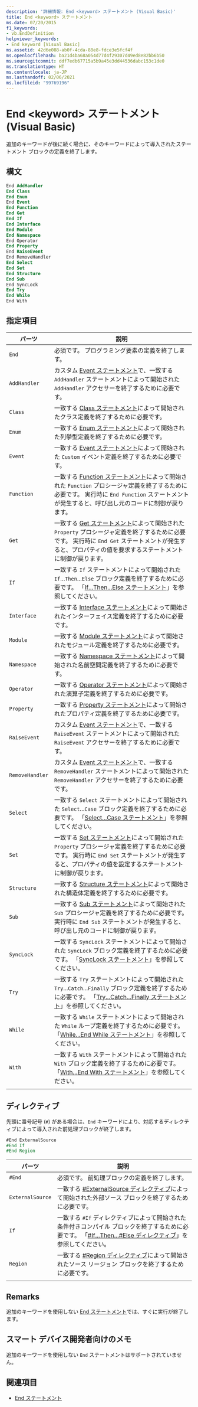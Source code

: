 ```yaml
---
description: '詳細情報: End <keyword> ステートメント (Visual Basic)'
title: End <keyword> ステートメント
ms.date: 07/20/2015
f1_keywords:
- vb.EndDefinition
helpviewer_keywords:
- End keyword [Visual Basic]
ms.assetid: 42d6e088-ab0f-4cda-88e8-fdce3e5fcf4f
ms.openlocfilehash: ba21d4ba68a054d77d4f29307d49ed8e82bb6b50
ms.sourcegitcommit: ddf7edb67715a5b9a45e3dd44536dabc153c1de0
ms.translationtype: HT
ms.contentlocale: ja-JP
ms.lasthandoff: 02/06/2021
ms.locfileid: "99769196"
---
```

# <a name="end-keyword-statement-visual-basic"></a>End \<keyword> ステートメント (Visual Basic)

追加のキーワードが後に続く場合に、そのキーワードによって導入されたステートメント ブロックの定義を終了します。

## <a name="syntax"></a>構文

```vb
End AddHandler
End Class
End Enum
End Event
End Function
End Get
End If
End Interface
End Module
End Namespace
End Operator
End Property
End RaiseEvent  
End RemoveHandler  
End Select
End Set
End Structure
End Sub
End SyncLock
End Try
End While
End With  
```  
  
## <a name="parts"></a>指定項目

|パーツ|説明|
|---|---|
|`End`|必須です。 プログラミング要素の定義を終了します。|
|`AddHandler`|カスタム [Event ステートメント](event-statement.md)で、一致する `AddHandler` ステートメントによって開始された `AddHandler` アクセサーを終了するために必要です。|
|`Class`|一致する [Class ステートメント](class-statement.md)によって開始されたクラス定義を終了するために必要です。|
|`Enum`|一致する [Enum ステートメント](enum-statement.md)によって開始された列挙型定義を終了するために必要です。|
|`Event`|一致する [Event ステートメント](event-statement.md)によって開始された `Custom` イベント定義を終了するために必要です。|  
|`Function`|一致する [Function ステートメント](function-statement.md)によって開始された `Function` プロシージャ定義を終了するために必要です。 実行時に `End Function` ステートメントが発生すると、呼び出し元のコードに制御が戻ります。|
|`Get`|一致する [Get ステートメント](get-statement.md)によって開始された `Property` プロシージャ定義を終了するために必要です。 実行時に `End Get` ステートメントが発生すると、プロパティの値を要求するステートメントに制御が戻ります。|
|`If`|一致する `If` ステートメントによって開始された `If`...`Then`...`Else` ブロック定義を終了するために必要です。 「[If...Then...Else ステートメント](if-then-else-statement.md)」を参照してください。|
|`Interface`|一致する [Interface ステートメント](interface-statement.md)によって開始されたインターフェイス定義を終了するために必要です。|
|`Module`|一致する [Module ステートメント](module-statement.md)によって開始されたモジュール定義を終了するために必要です。|
|`Namespace`|一致する [Namespace ステートメント](namespace-statement.md)によって開始された名前空間定義を終了するために必要です。|
|`Operator`|一致する [Operator ステートメント](operator-statement.md)によって開始された演算子定義を終了するために必要です。|
|`Property`|一致する [Property ステートメント](property-statement.md)によって開始されたプロパティ定義を終了するために必要です。|
|`RaiseEvent`|カスタム [Event ステートメント](event-statement.md)で、一致する `RaiseEvent` ステートメントによって開始された `RaiseEvent` アクセサーを終了するために必要です。|
|`RemoveHandler`|カスタム [Event ステートメント](event-statement.md)で、一致する `RemoveHandler` ステートメントによって開始された `RemoveHandler` アクセサーを終了するために必要です。|
|`Select`|一致する `Select` ステートメントによって開始された `Select`...`Case` ブロック定義を終了するために必要です。 「[Select...Case ステートメント](select-case-statement.md)」を参照してください。  
|`Set`|一致する [Set ステートメント](set-statement.md)によって開始された `Property` プロシージャ定義を終了するために必要です。 実行時に `End Set` ステートメントが発生すると、プロパティの値を設定するステートメントに制御が戻ります。  
|`Structure`|一致する [Structure ステートメント](structure-statement.md)によって開始された構造体定義を終了するために必要です。  
|`Sub`|一致する [Sub ステートメント](sub-statement.md)によって開始された `Sub` プロシージャ定義を終了するために必要です。 実行時に `End Sub` ステートメントが発生すると、呼び出し元のコードに制御が戻ります。  
|`SyncLock`|一致する `SyncLock` ステートメントによって開始された `SyncLock` ブロック定義を終了するために必要です。 「[SyncLock ステートメント](synclock-statement.md)」を参照してください。  
|`Try`|一致する `Try` ステートメントによって開始された `Try`...`Catch`...`Finally` ブロック定義を終了するために必要です。 「[Try...Catch...Finally ステートメント](try-catch-finally-statement.md)」を参照してください。  
|`While`|一致する `While` ステートメントによって開始された `While` ループ定義を終了するために必要です。 「[While...End While ステートメント](while-end-while-statement.md)」を参照してください。  
|`With`| 一致する `With` ステートメントによって開始された `With` ブロック定義を終了するために必要です。 「[With...End With ステートメント](with-end-with-statement.md)」を参照してください。  
|||
  
## <a name="directives"></a>ディレクティブ

先頭に番号記号 (`#`) がある場合は、`End` キーワードにより、対応するディレクティブによって導入された前処理ブロックが終了します。  

```vb
#End ExternalSource
#End If
#End Region
```

|パーツ|説明|
|---|---|
|`#End`|必須です。 前処理ブロックの定義を終了します。|
|`ExternalSource`|一致する [#ExternalSource ディレクティブ](../directives/externalsource-directive.md)によって開始された外部ソース ブロックを終了するために必要です。|
|`If`|一致する `#If` ディレクティブによって開始された条件付きコンパイル ブロックを終了するために必要です。 「[#If...Then...#Else ディレクティブ](../directives/if-then-else-directives.md)」を参照してください。|
|`Region`|一致する [#Region ディレクティブ](../directives/region-directive.md)によって開始されたソース リージョン ブロックを終了するために必要です。|
|||

## <a name="remarks"></a>Remarks

追加のキーワードを使用しない [End ステートメント](end-statement.md)では、すぐに実行が終了します。

## <a name="smart-device-developer-notes"></a>スマート デバイス開発者向けのメモ  

追加のキーワードを使用しない `End` ステートメントはサポートされていません。  
  
## <a name="see-also"></a>関連項目

- [End ステートメント](end-statement.md)
